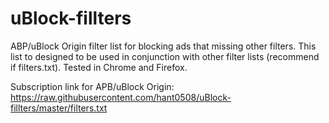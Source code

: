 # uBlock-fillters
ABP/uBlock Origin filter list for blocking ads that missing other filters. This list to designed to be used in conjunction with other filter lists (recommend if filters.txt). Tested in Chrome and Firefox.

Subscription link for APB/uBlock Origin: https://raw.githubusercontent.com/hant0508/uBlock-fillters/master/filters.txt
